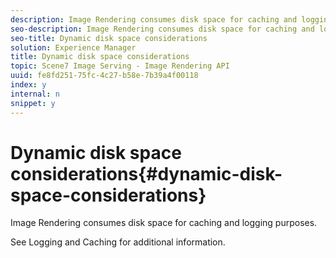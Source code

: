 ```yaml
---
description: Image Rendering consumes disk space for caching and logging purposes.
seo-description: Image Rendering consumes disk space for caching and logging purposes.
seo-title: Dynamic disk space considerations
solution: Experience Manager
title: Dynamic disk space considerations
topic: Scene7 Image Serving - Image Rendering API
uuid: fe8fd251-75fc-4c27-b58e-7b39a4f00118
index: y
internal: n
snippet: y
---
```


# Dynamic disk space considerations{#dynamic-disk-space-considerations}

Image Rendering consumes disk space for caching and logging purposes.

See Logging and Caching for additional information. 
